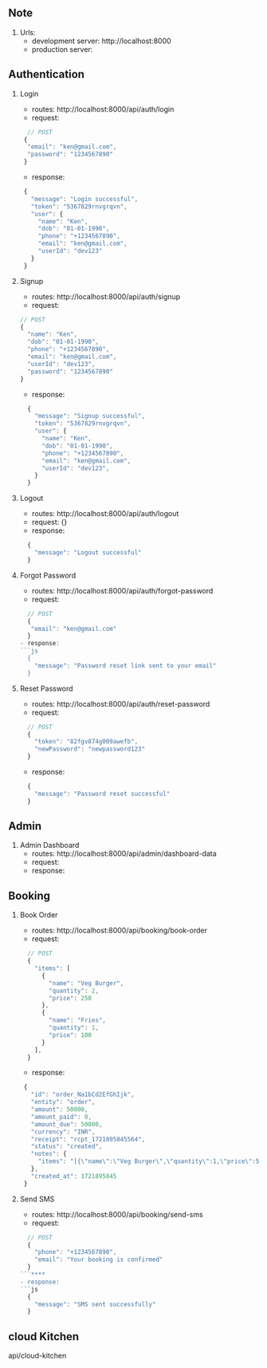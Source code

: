 
## Note
1. Urls:
   - development server: http://localhost:8000
   - production server: 

## Authentication
1. Login
   - routes: http://localhost:8000/api/auth/login
   - request: 
    ```js
      // POST
     {
      "email": "ken@gmail.com",
      "password": "1234567890"
     }
    ```
   - response:
   ```js
    {
      "message": "Login successful",
      "token": "5367829rnvgrqvn",
      "user": {
        "name": "Ken",
        "dob": "01-01-1990",
        "phone": "+1234567890",
        "email": "ken@gmail.com",
        "userId": "dev123"
      }
    }
   ```

2. Signup
   - routes: http://localhost:8000/api/auth/signup
   - request:
    ```js
    // POST
    {
      "name": "Ken",
      "dob": "01-01-1990",
      "phone": "+1234567890",
      "email": "ken@gmail.com",
      "userId": "dev123",
      "password": "1234567890"
    }
    ```
   - response:
    ```js
      {
        "message": "Signup successful",
        "token": "5367829rnvgrqvn",
        "user": {
          "name": "Ken",
          "dob": "01-01-1990",
          "phone": "+1234567890",
          "email": "ken@gmail.com",
          "userId": "dev123",
        }
      }
    ```

3. Logout
   - routes: http://localhost:8000/api/auth/logout
   - request: {}
   - response: 
    ```js
      {
        "message": "Logout successful"
      }
    ```

4. Forgot Password
   - routes: http://localhost:8000/api/auth/forgot-password
   - request: 
   ```js
     // POST
     {
      "email": "ken@gmail.com"
     }
   - response:
   ```js
     {
       "message": "Password reset link sent to your email"
     }
   ```

5. Reset Password
   - routes: http://localhost:8000/api/auth/reset-password
   - request:
   ```js
     // POST
     {
       "token": "82fgv874g009awefb",
       "newPassword": "newpassword123"
     }
   ```
   - response:
   ```js
     {
       "message": "Password reset successful"
     }
   ```

## Admin
1. Admin Dashboard
   - routes: http://localhost:8000/api/admin/dashboard-data
   - request:
   - response:

<!-- zone, station, cart, train name, PNR, seat number -->
## Booking
1. Book Order
   - routes: http://localhost:8000/api/booking/book-order
   - request: 
   ```js
     // POST
     {
       "items": [
         {
           "name": "Veg Burger",
           "quantity": 2,
           "price": 250
         },
         {
           "name": "Fries",
           "quantity": 1,
           "price": 100
         }
       ],
     }
   ```
   - response:
   ```js
    {
      "id": "order_Na1bCd2EfGhIjk",
      "entity": "order",
      "amount": 50000,
      "amount_paid": 0,
      "amount_due": 50000,
      "currency": "INR",
      "receipt": "rcpt_1721895845564",
      "status": "created",
      "notes": {
        "items": "[{\"name\":\"Veg Burger\",\"quantity\":1,\"price\":500}, {\"name\":\"Fries\",\"quantity\":1,\"price\":100}]"
      },
      "created_at": 1721895845
    }
   ``` 

2. Send SMS
   - routes: http://localhost:8000/api/booking/send-sms
   - request: 
   ```js
     // POST
     {
       "phone": "+1234567890",
       "email": "Your booking is confirmed"
     }
   ```****
   - response:
   ```js
     {
       "message": "SMS sent successfully"
     }
   ``` 

## cloud Kitchen
api/cloud-kitchen
   